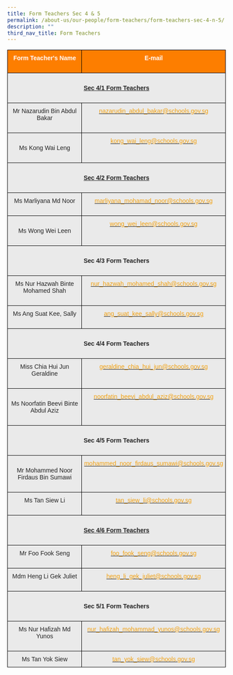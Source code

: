 ```yaml
---
title: Form Teachers Sec 4 & 5
permalink: /about-us/our-people/form-teachers/form-teachers-sec-4-n-5/
description: ""
third_nav_title: Form Teachers
---
```

<style type="text/css">
.tg  {border-collapse:collapse;border-spacing:0;}
.tg td{border-color:black;border-style:solid;border-width:1px;font-family:Arial, sans-serif;font-size:14px;
  overflow:hidden;padding:10px 5px;word-break:normal;}
.tg th{border-color:black;border-style:solid;border-width:1px;font-family:Arial, sans-serif;font-size:14px;
  font-weight:normal;overflow:hidden;padding:10px 5px;word-break:normal;}
.tg .tg-41i5{background-color:#EAEAEA;color:#F2A00F;text-align:center;vertical-align:top}
.tg .tg-pa0n{background-color:#FD7E00;color:#FFF;font-weight:bold;text-align:center;vertical-align:middle}
.tg .tg-ii8k{background-color:#EAEAEA;color:#222;text-align:center;vertical-align:top}
.tg .tg-i8ej{background-color:#EAEAEA;color:#222;font-weight:bold;text-align:center;text-decoration:underline;vertical-align:top}
.tg .tg-t0cp{background-color:#FD7E00;color:#FFF;font-weight:bold;text-align:center;vertical-align:top}
.tg .tg-ku5w{background-color:#EAEAEA;color:#222;text-align:center;vertical-align:middle}
</style>
<table class="tg">
  <thead>
    <tr>
      <th class="tg-pa0n" colspan="2"><span style="color:#FFF;background-color:#FD7E00">Form Teacher's Name</span><br>
      <br></th>
      <th class="tg-t0cp"><span style="color:#FFF;background-color:#FD7E00">E-mail</span><br>
      <br></th>
    </tr>
  </thead>
  <tbody>
    <tr>
      <td class="tg-i8ej" colspan="3"><br>
      <span style="font-weight:bold">Sec 4/1 Form Teachers</span><br>
      <br></td>
    </tr>
    <tr>
      <td class="tg-ii8k" colspan="2"><span style="color:#222;background-color:#EAEAEA">Mr&nbsp;Nazarudin Bin Abdul Bakar</span><br>
      <br></td>
      <td class="tg-41i5">
        <a href="mailto:nazarudin_abdul_bakar@schools.gov.sg"><span style="text-decoration:none;color:#F2A00F">nazarudin_abdul_bakar@schools.gov.sg</span></a><br>
      </td>
    </tr>
    <tr>
      <td class="tg-ku5w" colspan="2"><br>
      <span style="color:#222;background-color:#EAEAEA">Ms&nbsp;Kong Wai Leng</span><br>
      <br></td>
      <td class="tg-41i5">
        <a href="mailto:kong_wai_leng@schools.gov.sg"><span style="text-decoration:none;color:#F2A00F">kong_wai_leng@schools.gov.sg</span></a><br>
      </td>
    </tr>
    <tr>
      <td class="tg-i8ej" colspan="3"><br>
      <span style="font-weight:bold">Sec 4/2 Form Teachers</span><br>
      <br></td>
    </tr>
    <tr>
      <td class="tg-ii8k" colspan="2"><span style="color:#222;background-color:#EAEAEA">Ms&nbsp;Marliyana Md Noor</span><br>
      <br></td>
      <td class="tg-41i5">
        <a href="mailto:marliyana_mohamad_noor@schools.gov.sg"><span style="text-decoration:none;color:#F2A00F">marliyana_mohamad_noor@schools.gov.sg</span></a><br>
      </td>
    </tr>
    <tr>
      <td class="tg-ku5w" colspan="2"><br>
      <span style="color:#222;background-color:#EAEAEA">Ms Wong Wei Leen</span><br>
      <br></td>
      <td class="tg-41i5">
        <a href="mailto:wong_wei_leen@schools.gov.sg"><span style="text-decoration:none;color:#F2A00F">wong_wei_leen@schools.gov.sg</span></a><br>
      </td>
    </tr>
    <tr>
      <td class="tg-ii8k" colspan="3"><br>
      <span style="font-weight:bold">Sec 4/3 Form Teachers</span><br>
      <br></td>
    </tr>
    <tr>
      <td class="tg-ii8k" colspan="2"><span style="color:#222;background-color:#EAEAEA">Ms Nur Hazwah Binte Mohamed Shah</span><br>
      <br></td>
      <td class="tg-41i5">
        <a href="mailto:nur_hazwah_mohamed_shah@schools.gov.sg"><span style="text-decoration:none;color:#F2A00F">nur_hazwah_mohamed_shah@schools.gov.sg</span></a><br>
      </td>
    </tr>
    <tr>
      <td class="tg-ii8k" colspan="2"><span style="color:#222;background-color:#EAEAEA">Ms Ang Suat Kee, Sally</span><br>
      <br></td>
      <td class="tg-41i5">
        <a href="mailto:ang_suat_kee_sally@schools.gov.sg"><span style="text-decoration:none;color:#F2A00F">ang_suat_kee_sally@schools.gov.sg</span></a><br>
      </td>
    </tr>
    <tr>
      <td class="tg-ii8k" colspan="3"><br>
      <span style="font-weight:bold">Sec 4/4 Form Teachers</span><br>
      <br></td>
    </tr>
    <tr>
      <td class="tg-ii8k" colspan="2"><span style="color:#222;background-color:#EAEAEA">Miss Chia Hui Jun Geraldine</span><br>
      <br></td>
      <td class="tg-41i5">
        <a href="mailto:geraldine_chia_hui_jun@schools.gov.sg"><span style="text-decoration:none;color:#F2A00F">geraldine_chia_hui_jun@schools.gov.sg</span></a><br>
      </td>
    </tr>
    <tr>
      <td class="tg-ku5w" colspan="2"><br>
      <span style="color:#222;background-color:#EAEAEA">Ms Noorfatin Beevi Binte Abdul Aziz</span><br>
      <br></td>
      <td class="tg-41i5">
        <a href="mailto:noorfatin_beevi_abdul_aziz@schools.gov.sg"><span style="text-decoration:none;color:#F2A00F">noorfatin_beevi_abdul_aziz@schools.gov.sg</span></a><br>
      </td>
    </tr>
    <tr>
      <td class="tg-ii8k" colspan="3"><br>
      <span style="font-weight:bold">Sec 4/5 Form Teachers</span><br>
      <br></td>
    </tr>
    <tr>
      <td class="tg-ku5w" colspan="2"><br>
      <span style="color:#222;background-color:#EAEAEA">Mr Mohammed Noor Firdaus Bin Sumawi</span><br>
      <br></td>
      <td class="tg-41i5">
        <a href="mailto:mohammed_noor_firdaus_sumawi@schools.gov.sg"><span style="text-decoration:none;color:#F2A00F">mohammed_noor_firdaus_sumawi@schools.gov.sg</span></a><br>
      </td>
    </tr>
    <tr>
      <td class="tg-ii8k" colspan="2"><span style="color:#222;background-color:#EAEAEA">Ms Tan Siew Li</span><br>
      <br></td>
      <td class="tg-41i5">
        <a href="mailto:tan_siew_li@schools.gov.sg"><span style="text-decoration:none;color:#F2A00F">tan_siew_li@schools.gov.sg</span></a><br>
      </td>
    </tr>
    <tr>
      <td class="tg-i8ej" colspan="3"><br>
      <span style="font-weight:bold">Sec 4/6 Form Teachers</span><br>
      <br></td>
    </tr>
    <tr>
      <td class="tg-ii8k" colspan="2"><span style="color:#222;background-color:#EAEAEA">Mr Foo Fook Seng</span><br>
      <br></td>
      <td class="tg-41i5">
        <a href="mailto:foo_fook_seng@schools.gov.sg"><span style="text-decoration:none;color:#F2A00F">foo_fook_seng@schools.gov.sg</span></a><br>
      </td>
    </tr>
    <tr>
      <td class="tg-ii8k" colspan="2"><span style="color:#222;background-color:#EAEAEA">Mdm Heng Li Gek Juliet</span><br>
      <br></td>
      <td class="tg-41i5">
        <a href="mailto:heng_li_gek_juliet@schools.gov.sg"><span style="text-decoration:none;color:#F2A00F">heng_li_gek_juliet@schools.gov.sg</span></a>
      </td>
    </tr>
    <tr>
      <td class="tg-ku5w" colspan="3"><br>
      <span style="font-weight:bold">Sec 5/1 Form Teachers</span><br>
      <br></td>
    </tr>
    <tr>
      <td class="tg-ii8k" colspan="2"><span style="color:#222;background-color:#EAEAEA">Ms Nur Hafizah Md Yunos</span><br>
      <br></td>
      <td class="tg-41i5">
        <a href="mailto:nur_hafizah_mohammad_yunos@schools.gov.sg"><span style="text-decoration:none;color:#F2A00F">nur_hafizah_mohammad_yunos@schools.gov.sg</span></a>
      </td>
    </tr>
    <tr>
      <td class="tg-ii8k" colspan="2"><span style="color:#222;background-color:#EAEAEA">Ms Tan Yok Siew</span><br></td>
      <td class="tg-41i5">
        <a href="mailto:tan_yok_siew@schools.gov.sg"><span style="text-decoration:none;color:#F2A00F">tan_yok_siew@schools.gov.sg</span></a>
      </td>
    </tr>
  </tbody>
</table>